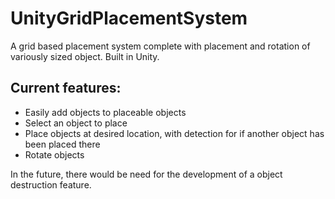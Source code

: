 # UnityGridPlacementSystem
A grid based placement system complete with placement and rotation of variously sized object. Built in Unity.

## Current features:

- Easily add objects to placeable objects
- Select an object to place
- Place objects at desired location, with detection for if another object has been placed there
- Rotate objects

In the future, there would be need for the development of a object destruction feature.
